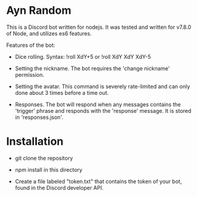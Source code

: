 # Ayn Random #

This is a Discord bot written for nodejs. It was tested and written for v7.8.0 of Node, and utilizes es6 features.

Features of the bot:

* Dice rolling. Syntax: !roll XdY+5 or !roll XdY XdY XdY-5

* Setting the nickname. The bot requires the 'change nickname' permission. 

* Setting the avatar. This command is severely rate-limited and can only done about 3 times before a time out.

* Responses. The bot will respond when any messages contains the 'trigger' phrase and responds with the 'response' message. It is stored in 'responses.json'. 

# Installation #

* git clone the repository

* npm install in this directory

* Create a file labeled "token.txt" that contains the token of your bot, found in the Discord developer API.
